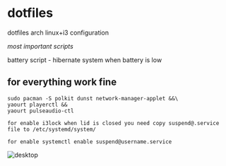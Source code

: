 # dotfiles
dotfiles arch linux+i3 configuration

*most important scripts*

battery script - hibernate system when battery is low

for everything work fine 
----------


    sudo pacman -S polkit dunst network-manager-applet &&\
    yaourt playerctl &&
    yaourt pulseaudio-ctl
	
	for enable i3lock when lid is closed you need copy suspend@.service file to /etc/systemd/system/
	
	for enable systemctl enable suspend@username.service
![desktop](http://i.imgur.com/fOWoVzT.png)
